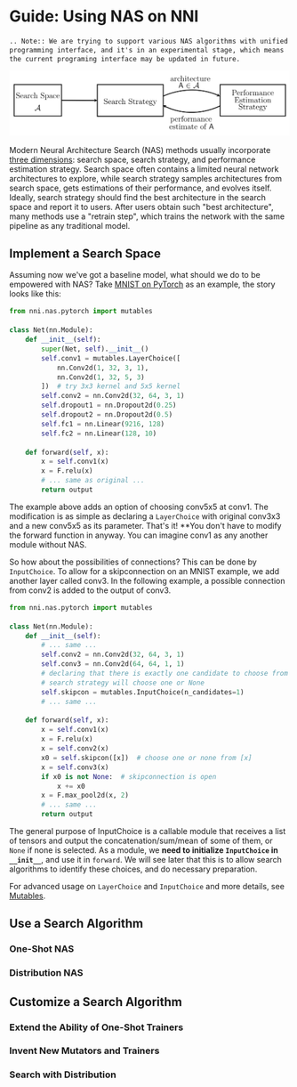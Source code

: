 # Guide: Using NAS on NNI

```eval_rst
.. Note:: We are trying to support various NAS algorithms with unified programming interface, and it's in an experimental stage, which means the current programing interface may be updated in future.
```

![](../../img/nas_abstract_illustration.png)

Modern Neural Architecture Search (NAS) methods usually incorporate [three dimensions][1]: search space, search strategy, and performance estimation strategy. Search space often contains a limited neural network architectures to explore, while search strategy samples architectures from search space, gets estimations of their performance, and evolves itself. Ideally, search strategy should find the best architecture in the search space and report it to users. After users obtain such "best architecture", many methods use a "retrain step", which trains the network with the same pipeline as any traditional model.

## Implement a Search Space

Assuming now we've got a baseline model, what should we do to be empowered with NAS? Take [MNIST on PyTorch](https://github.com/pytorch/examples/blob/master/mnist/main.py) as an example, the story looks like this:

```python
from nni.nas.pytorch import mutables

class Net(nn.Module):
    def __init__(self):
        super(Net, self).__init__()
        self.conv1 = mutables.LayerChoice([
            nn.Conv2d(1, 32, 3, 1),
            nn.Conv2d(1, 32, 5, 3)
        ])  # try 3x3 kernel and 5x5 kernel
        self.conv2 = nn.Conv2d(32, 64, 3, 1)
        self.dropout1 = nn.Dropout2d(0.25)
        self.dropout2 = nn.Dropout2d(0.5)
        self.fc1 = nn.Linear(9216, 128)
        self.fc2 = nn.Linear(128, 10)

    def forward(self, x):
        x = self.conv1(x)
        x = F.relu(x)
        # ... same as original ...
        return output
```

The example above adds an option of choosing conv5x5 at conv1. The modification is as simple as declaring a `LayerChoice` with original conv3x3 and a new conv5x5 as its parameter. That's it! **You don't have to modify the forward function in anyway. You can imagine conv1 as any another module without NAS.

So how about the possibilities of connections? This can be done by `InputChoice`. To allow for a skipconnection on an MNIST example, we add another layer called conv3. In the following example, a possible connection from conv2 is added to the output of conv3.

```python
from nni.nas.pytorch import mutables

class Net(nn.Module):
    def __init__(self):
        # ... same ...
        self.conv2 = nn.Conv2d(32, 64, 3, 1)
        self.conv3 = nn.Conv2d(64, 64, 1, 1)
        # declaring that there is exactly one candidate to choose from
        # search strategy will choose one or None
        self.skipcon = mutables.InputChoice(n_candidates=1)
        # ... same ...

    def forward(self, x):
        x = self.conv1(x)
        x = F.relu(x)
        x = self.conv2(x)
        x0 = self.skipcon([x])  # choose one or none from [x]
        x = self.conv3(x)
        if x0 is not None:  # skipconnection is open
            x += x0
        x = F.max_pool2d(x, 2)
        # ... same ...
        return output
```

The general purpose of InputChoice is a callable module that receives a list of tensors and output the concatenation/sum/mean of some of them, or `None` if none is selected. As a module, we **need to initialize `InputChoice` in `__init__`**, and use it in `forward`. We will see later that this is to allow search algorithms to identify these choices, and do necessary preparation.

For advanced usage on `LayerChoice` and `InputChoice` and more details, see [Mutables](./NasMutables.md). 

## Use a Search Algorithm

### One-Shot NAS

### Distribution NAS

## Customize a Search Algorithm

### Extend the Ability of One-Shot Trainers

### Invent New Mutators and Trainers

### Search with Distribution


[1]: https://arxiv.org/abs/1808.05377
